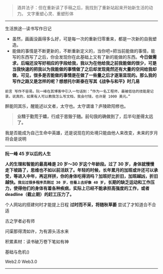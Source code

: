  >酒井法子：但在重新读了手稿之后，我找到了重新站起来开始新生活的动力。
 文字重塑心灵、重塑形体
---

生活旅途--读书写作日记

- 虽然，画画没画得多么好，可是每一次的重新归零重来，都是一次新的自我塑造。
- 能做的事情是不断更新的，不断重新定义的，当你吧=把当前能做的事情，能写的东西写了之后，你会发现你在此基础上又有了新的能做的东西。**今日做需求，后端还没写好相应的字段给我，我以为在他给我之前我能做的很少，可是当我快速的把我以为我能做的事情做了之后却发现竟然还有大量的空间给我却做，可见，很多是否能做的事情是在做了一些量之后才逐渐显现的。那么我的写作之路又是怎样的呢？想想托尔斯泰在写其《战争与和平》时几易**


`
前言
写作不容易。阮一峰在其博客中引入一句话到：“作为一名工程师，最被低估的技能是记录。说真的，如果有人可以教我怎么写文档，我会付钱，也许是 1000 美元。”
`

醉能同其乐，醒能述以文者，太守也。太守谓谁？庐陵欧阳修也。

>**业精于勤荒于嬉，行成于思毁于随。前句我的确做到了，后半句差得太远了。**

我是否能成为自己生命中英雄，还是说现在的处境只能由他人来改变，未来的岁月将会是说明

--- 

**阮一峰 45 岁以后的人生**

**人的生理和智能的最高峰是 20 岁～30 岁这个年龄段。过了 30 岁，身体就慢慢走下坡路了，思维也不如以前活跃了。年轻的时候，长年累月的加班或许还可以承受，等进入中年，再这样拼，你的身体吃得消吗？加班好比折旧，加班越凶，折旧越快。`我见过很多程序员刚过 30 岁，但看上去好像 40 岁`，长期的缺乏运动和工作压力，使得他们的身体有着各种疾病，实际上已经不能承担高强度的工作，或者 deadline（截止期）的赶工压力了。**

个人网站的搭建何时才能提上日程
**过时而不采，将随秋草萎**
尝试了才知道合不合适

古之学者必有师

问渠那得清如许，为有源头活水来

积累素材：读书破万卷下笔如有神

基础与危机()






Web2.0
Web3.0

---

